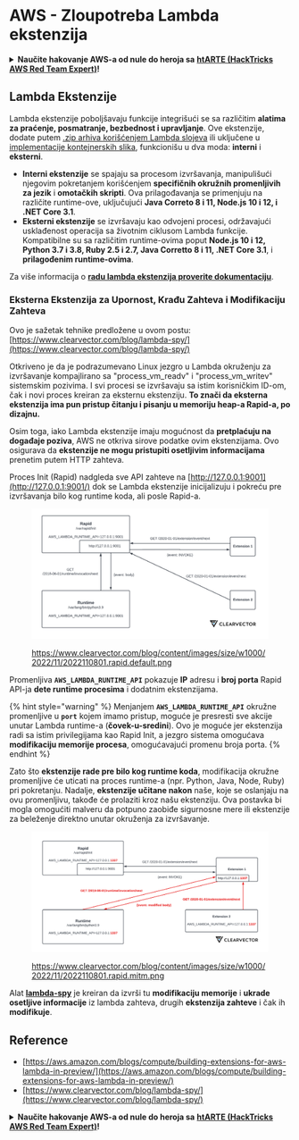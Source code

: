 # AWS - Zloupotreba Lambda ekstenzija

<details>

<summary><strong>Naučite hakovanje AWS-a od nule do heroja sa</strong> <a href="https://training.hacktricks.xyz/courses/arte"><strong>htARTE (HackTricks AWS Red Team Expert)</strong></a><strong>!</strong></summary>

Drugi načini podrške HackTricks-u:

* Ako želite da vidite **vašu kompaniju reklamiranu na HackTricks-u** ili **preuzmete HackTricks u PDF formatu** proverite [**PLANOVE ZA PRIJAVU**](https://github.com/sponsors/carlospolop)!
* Nabavite [**zvanični PEASS & HackTricks swag**](https://peass.creator-spring.com)
* Otkrijte [**The PEASS Family**](https://opensea.io/collection/the-peass-family), našu kolekciju ekskluzivnih [**NFT-ova**](https://opensea.io/collection/the-peass-family)
* **Pridružite se** 💬 [**Discord grupi**](https://discord.gg/hRep4RUj7f) ili [**telegram grupi**](https://t.me/peass) ili nas **pratite** na **Twitteru** 🐦 [**@hacktricks\_live**](https://twitter.com/hacktricks\_live)**.**
* **Podelite svoje hakovanje trikove slanjem PR-ova na** [**HackTricks**](https://github.com/carlospolop/hacktricks) i [**HackTricks Cloud**](https://github.com/carlospolop/hacktricks-cloud) github repozitorijume.

</details>

## Lambda Ekstenzije

Lambda ekstenzije poboljšavaju funkcije integrišući se sa različitim **alatima za praćenje, posmatranje, bezbednost i upravljanje**. Ove ekstenzije, dodate putem [.zip arhiva korišćenjem Lambda slojeva](https://docs.aws.amazon.com/lambda/latest/dg/configuration-layers.html) ili uključene u [implementacije kontejnerskih slika](https://aws.amazon.com/blogs/compute/working-with-lambda-layers-and-extensions-in-container-images/), funkcionišu u dva moda: **interni** i **eksterni**.

* **Interni ekstenzije** se spajaju sa procesom izvršavanja, manipulišući njegovim pokretanjem korišćenjem **specifičnih okružnih promenljivih za jezik** i **omotačkih skripti**. Ova prilagođavanja se primenjuju na različite runtime-ove, uključujući **Java Correto 8 i 11, Node.js 10 i 12, i .NET Core 3.1**.
* **Eksterni ekstenzije** se izvršavaju kao odvojeni procesi, održavajući usklađenost operacija sa životnim ciklusom Lambda funkcije. Kompatibilne su sa različitim runtime-ovima poput **Node.js 10 i 12, Python 3.7 i 3.8, Ruby 2.5 i 2.7, Java Corretto 8 i 11, .NET Core 3.1**, i **prilagođenim runtime-ovima**.

Za više informacija o [**radu lambda ekstenzija proverite dokumentaciju**](https://docs.aws.amazon.com/lambda/latest/dg/runtimes-extensions-api.html).

### Eksterna Ekstenzija za Upornost, Krađu Zahteva i Modifikaciju Zahteva

Ovo je sažetak tehnike predložene u ovom postu: [https://www.clearvector.com/blog/lambda-spy/](https://www.clearvector.com/blog/lambda-spy/)

Otkriveno je da je podrazumevano Linux jezgro u Lambda okruženju za izvršavanje kompajlirano sa "process\_vm\_readv" i "process\_vm\_writev" sistemskim pozivima. I svi procesi se izvršavaju sa istim korisničkim ID-om, čak i novi proces kreiran za eksternu ekstenziju. **To znači da eksterna ekstenzija ima pun pristup čitanju i pisanju u memoriju heap-a Rapid-a, po dizajnu.**

Osim toga, iako Lambda ekstenzije imaju mogućnost da **pretplaćuju na događaje poziva**, AWS ne otkriva sirove podatke ovim ekstenzijama. Ovo osigurava da **ekstenzije ne mogu pristupiti osetljivim informacijama** prenetim putem HTTP zahteva.

Proces Init (Rapid) nadgleda sve API zahteve na [http://127.0.0.1:9001](http://127.0.0.1:9001/) dok se Lambda ekstenzije inicijalizuju i pokreću pre izvršavanja bilo kog runtime koda, ali posle Rapid-a.

<figure><img src="../../../../.gitbook/assets/image (254).png" alt=""><figcaption><p><a href="https://www.clearvector.com/blog/content/images/size/w1000/2022/11/2022110801.rapid.default.png">https://www.clearvector.com/blog/content/images/size/w1000/2022/11/2022110801.rapid.default.png</a></p></figcaption></figure>

Promenljiva **`AWS_LAMBDA_RUNTIME_API`** pokazuje **IP** adresu i **broj porta** Rapid API-ja **dete runtime procesima** i dodatnim ekstenzijama.

{% hint style="warning" %}
Menjanjem **`AWS_LAMBDA_RUNTIME_API`** okružne promenljive u **`port`** kojem imamo pristup, moguće je presresti sve akcije unutar Lambda runtime-a (**čovek-u-sredini**). Ovo je moguće jer ekstenzija radi sa istim privilegijama kao Rapid Init, a jezgro sistema omogućava **modifikaciju memorije procesa**, omogućavajući promenu broja porta.
{% endhint %}

Zato što **ekstenzije rade pre bilo kog runtime koda**, modifikacija okružne promenljive će uticati na proces runtime-a (npr. Python, Java, Node, Ruby) pri pokretanju. Nadalje, **ekstenzije učitane nakon** naše, koje se oslanjaju na ovu promenljivu, takođe će prolaziti kroz našu ekstenziju. Ova postavka bi mogla omogućiti malveru da potpuno zaobiđe sigurnosne mere ili ekstenzije za beleženje direktno unutar okruženja za izvršavanje.

<figure><img src="../../../../.gitbook/assets/image (267).png" alt=""><figcaption><p><a href="https://www.clearvector.com/blog/content/images/size/w1000/2022/11/2022110801.rapid.mitm.png">https://www.clearvector.com/blog/content/images/size/w1000/2022/11/2022110801.rapid.mitm.png</a></p></figcaption></figure>

Alat [**lambda-spy**](https://github.com/clearvector/lambda-spy) je kreiran da izvrši tu **modifikaciju memorije** i **ukrade osetljive informacije** iz lambda zahteva, drugih **ekstenzija zahteve** i čak ih **modifikuje**.

## Reference

* [https://aws.amazon.com/blogs/compute/building-extensions-for-aws-lambda-in-preview/](https://aws.amazon.com/blogs/compute/building-extensions-for-aws-lambda-in-preview/)
* [https://www.clearvector.com/blog/lambda-spy/](https://www.clearvector.com/blog/lambda-spy/)

<details>

<summary><strong>Naučite hakovanje AWS-a od nule do heroja sa</strong> <a href="https://training.hacktricks.xyz/courses/arte"><strong>htARTE (HackTricks AWS Red Team Expert)</strong></a><strong>!</strong></summary>

Drugi načini podrške HackTricks-u:

* Ako želite da vidite **vašu kompaniju reklamiranu na HackTricks-u** ili **preuzmete HackTricks u PDF formatu** proverite [**PLANOVE ZA PRIJAVU**](https://github.com/sponsors/carlospolop)!
* Nabavite [**zvanični PEASS & HackTricks swag**](https://peass.creator-spring.com)
* Otkrijte [**The PEASS Family**](https://opensea.io/collection/the-peass-family), našu kolekciju ekskluzivnih [**NFT-ova**](https://opensea.io/collection/the-peass-family)
* **Pridružite se** 💬 [**Discord grupi**](https://discord.gg/hRep4RUj7f) ili [**telegram grupi**](https://t.me/peass) ili nas **pratite** na **Twitteru** 🐦 [**@hacktricks\_live**](https://twitter.com/hacktricks\_live)**.**
* **Podelite svoje hakovanje trikove slanjem PR-ova na** [**HackTricks**](https://github.com/carlospolop/hacktricks) i [**HackTricks Cloud**](https://github.com/carlospolop/hacktricks-cloud) github repozitorijume.

</details>

